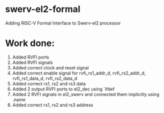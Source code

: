 # swerv-el2-formal
Adding RISC-V Formal Interface to Swerv-el2 processor
# Work done:
1. Added RVFI ports
2. Added RVFI signals
3. Added correct clock and reset signal
4. Added correct enable signal for rvfi_rs1_addr_d, rvfi_rs2_addr_d, rvfi_rs1_data_d, rvfi_rs2_data_d
5. Added correct rs1, rs2 and rs3 data
6. Added 2 output RVFI ports to el2_dec using `ifdef
7. Added 2 RVFI signals in el2_swerv and connected them implicitly using .name
8. Added correct rs1, rs2 and rs3 address
